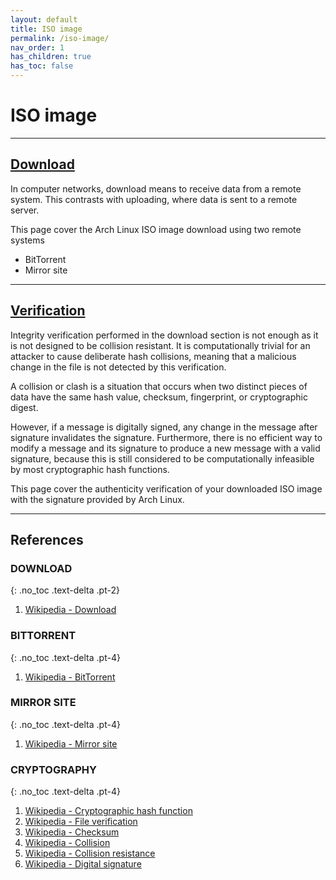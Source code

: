 ```yaml
---
layout: default
title: ISO image
permalink: /iso-image/
nav_order: 1
has_children: true
has_toc: false
---
```


# ISO image

---


## [Download](/Andromeda/iso-image/download/)

In computer networks, download means to receive data from a remote system. This contrasts with uploading, where data is sent to a remote server.

This page cover the Arch Linux ISO image download using two remote systems

- BitTorrent
- Mirror site

---

## [Verification](/Andromeda/iso-image/verification/)

Integrity verification performed in the download section is not enough as it is not designed to be collision resistant. It is computationally trivial for an attacker to cause deliberate hash collisions, meaning that a malicious change in the file is not detected by this verification.

A collision or clash is a situation that occurs when two distinct pieces of data have the same hash value, checksum, fingerprint, or cryptographic digest.

However, if a message is digitally signed, any change in the message after signature invalidates the signature. Furthermore, there is no efficient way to modify a message and its signature to produce a new message with a valid signature, because this is still considered to be computationally infeasible by most cryptographic hash functions.

This page cover the authenticity verification of your downloaded ISO image with the signature provided by Arch Linux.

---

## References

### DOWNLOAD
{: .no_toc .text-delta .pt-2}

1. [Wikipedia - Download](https://en.wikipedia.org/wiki/Download)

### BITTORRENT
{: .no_toc .text-delta .pt-4}

1. [Wikipedia - BitTorrent](https://en.wikipedia.org/wiki/BitTorrent)

### MIRROR SITE
{: .no_toc .text-delta .pt-4}

1. [Wikipedia - Mirror site](https://en.wikipedia.org/wiki/Mirror_site)

### CRYPTOGRAPHY
{: .no_toc .text-delta .pt-4}

1. [Wikipedia - Cryptographic hash function](https://en.wikipedia.org/wiki/Cryptographic_hash_function)
1. [Wikipedia - File verification](https://en.wikipedia.org/wiki/File_verification)
1. [Wikipedia - Checksum](https://en.wikipedia.org/wiki/Checksum)
1. [Wikipedia - Collision](https://en.wikipedia.org/wiki/Collision_(computer_science))
1. [Wikipedia - Collision resistance](https://en.wikipedia.org/wiki/Collision_resistance)
1. [Wikipedia - Digital signature](https://en.wikipedia.org/wiki/Digital_signature)
